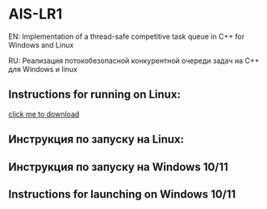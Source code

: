 # AIS-LR1
EN: Implementation of a thread-safe competitive task queue in C++ for Windows and Linux

RU: Реализация потокобезопасной конкурентной очереди задач на С++ для Windows и linux

## Instructions for running on Linux:
[click me to download](https://github.com/Vasilii-Korneev/AIS-LR1/blob/main/ais-lr1)
## Инструкция по запуску на Linux:


## Инструкция по запуску на Windows 10/11

## Instructions for launching on Windows 10/11

